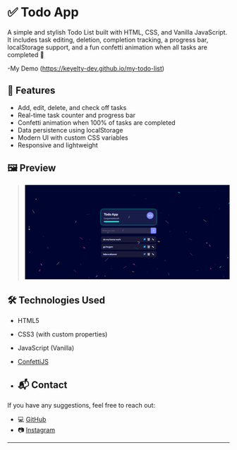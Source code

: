 # ✅ Todo App

A simple and stylish Todo List built with HTML, CSS, and Vanilla JavaScript. It includes task editing, deletion, completion tracking, a progress bar, localStorage support, and a fun confetti animation when all tasks are completed 🎉

-My Demo (https://keyelty-dev.github.io/my-todo-list)

## 🚀 Features

- Add, edit, delete, and check off tasks
- Real-time task counter and progress bar
- Confetti animation when 100% of tasks are completed
- Data persistence using localStorage
- Modern UI with custom CSS variables
- Responsive and lightweight

## 🖼 Preview

> ![...](https://github.com/keyelty-dev/my-todo-list/blob/main/todo.png?raw=true)

## 🛠 Technologies Used

- HTML5
- CSS3 (with custom properties)
- JavaScript (Vanilla)
- [ConfettiJS](https://github.com/mathusummut/confetti.js)

- ## 📬 Contact

If you have any suggestions, feel free to reach out:

- 💻 [GitHub](https://github.com/keyelty-dev)
- 📷 [Instagram](https://instagram.com/kianalotfi.developer)

---

